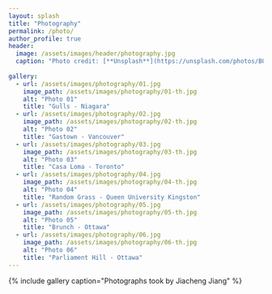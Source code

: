 ```yaml
---
layout: splash
title: "Photography"
permalink: /photo/
author_profile: true
header:
  image: /assets/images/header/photography.jpg
  caption: "Photo credit: [**Unsplash**](https://unsplash.com/photos/B0kNuKcK7q0)"
  
gallery:
  - url: /assets/images/photography/01.jpg
    image_path: /assets/images/photography/01-th.jpg
    alt: "Photo 01"
    title: "Gulls - Niagara"
  - url: /assets/images/photography/02.jpg
    image_path: /assets/images/photography/02-th.jpg
    alt: "Photo 02"
    title: "Gastown - Vancouver"
  - url: /assets/images/photography/03.jpg
    image_path: /assets/images/photography/03-th.jpg
    alt: "Photo 03"
    title: "Casa Loma - Toronto"  
  - url: /assets/images/photography/04.jpg
    image_path: /assets/images/photography/04-th.jpg
    alt: "Photo 04"
    title: "Random Grass - Queen University Kingston"
  - url: /assets/images/photography/05.jpg
    image_path: /assets/images/photography/05-th.jpg
    alt: "Photo 05"
    title: "Brunch - Ottawa"
  - url: /assets/images/photography/06.jpg
    image_path: /assets/images/photography/06-th.jpg
    alt: "Photo 06"
    title: "Parliament Hill - Ottawa"
---
```

{% include gallery caption="Photographs took by Jiacheng Jiang" %}
